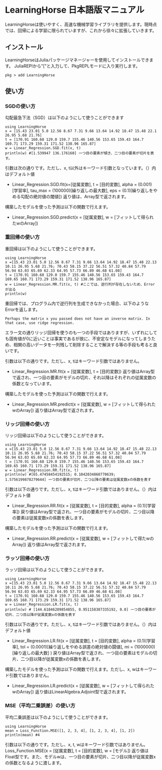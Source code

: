 # LearningHorse 日本語版マニュアル

LearningHorseは使いやすく、高速な機械学習ライブラリを提供します。現時点では、回帰による学習に限られていますが、これから徐々に拡張していきます。

## インストール
LearningHorseはJuliaパッケージマネージャーを使用してインストールできます。
JuliaREPlから"["と入力して、PkgREPLモードに入り実行します。
```@example
pkg > add LearningHorse
```

## 使い方

### SGDの使い方
勾配最急下法（SGD）は以下のようにして使うことができます

```@example
using LearningHorse
x = [15.43 23.01 5.0 12.56 8.67 7.31 9.66 13.64 14.92 18.47 15.48 22.1 26.95 5.68 21.76]
t = [170.91 160.68 129.0 159.7 155.46 140.56 153.65 159.43 164.7 169.71 173.29 159.31 171.52 138.96 165.87]
w = Linear_Regression.SGD.fit(x, t)
println(w) #[1.539947 136.176160] 一つ目の要素が傾き、二つ目の要素が切片を表す。
```

引数は次の通りです。ただし、x, t以外はキーワード引数となっています。（）内はデフォルト値
- Linear_Regression.SGD.fit(x=[従属変数], t = [目的変数], alpha = (0.001)[学習率], tau_max = (100000)[繰り返しの最大数], eps = (0.1)[繰り返しをやめる勾配の絶対値の閾値])
返り値は、Array型で返されます。

構築したモデルを使った予測は以下の関数で行えます。
- Linear_Regression.SGD.predict(x = [従属変数], w = [フィットして得られたwのArray])

### 重回帰の使い方
重回帰は以下のようにして使うことができます。

```@example
using LearningHorse
x =[15.43 23.01 5.0 12.56 8.67 7.31 9.66 13.64 14.92 18.47 15.48 22.13 10.11 26.95 5.68 21.76; 70.43 58.15 37.22 56.51 57.32 40.84 57.79 56.94 63.03 65.69 62.33 64.95 57.73 66.89 46.68 61.08]
t = [170.91 160.68 129.0 159.7 155.46 140.56 153.65 159.43 164.7 169.65 160.71 173.29 159.31 171.52 138.96 165.87]
w = Linear_Regression.MR.fit(x, t) #ここでは、逆行列が存在しないため、Errorが出る
println(w)
```

重回帰では、プログラム内で逆行列を生成できなかった場合、以下のようなErrorを返します。
```@example
Perhaps the matrix x you passed does not have an inverse matrix. In that case, use ridge regression.
```

エラー文の通りリッジ回帰を使うのも一つの手段ではありますが、いずれにしても固有値が0に近いことは事実であるが故に、不安定なモデルになってしまうため、相関の高いデータを一列残して削除することで解決する等の手段も考ると良いです。

引数は以下の通りです。ただし、x, tはキーワード引数ではありません。
- Linear_Regression.MR.fit(x = [従属変数], t = [目的変数])
返り値はArray型で返され、一つ目の要素がモデルの切片、それ以降はそれぞれの従属変数の係数となっています。

構築したモデルを使った予測は以下の関数で行えます。
- Linear_Regression.MR.predict(x = [従属変数], w = [フィットして得られたwのArray])
返り値はArray型で返されます。

### リッジ回帰の使い方
リッジ回帰は以下のようにして使うことができます。

```@example
using LearningHorse
x =[15.43 23.01 5.0 12.56 8.67 7.31 9.66 13.64 14.92 18.47 15.48 22.13 10.11 26.95 5.68 21.76; 70.43 58.15 37.22 56.51 57.32 40.84 57.79 56.94 63.03 65.69 62.33 64.95 57.73 66.89 46.68 61.08]
t = [170.91 160.68 129.0 159.7 155.46 140.56 153.65 159.43 164.7 169.65 160.71 173.29 159.31 171.52 138.96 165.87]
w = Linear_Regression.RR.fit(x, t)
println(w) #[65.47458454192515; 0.1042034860770639; 1.5756199878279644] 一つ目の要素が切片、二つ以降の要素は従属変数xの係数を表す
```

引数は以下の通りです。ただし、x, tはキーワード引数ではありません。（）内はデフォルト値
- Linear_Regression.RR.fit(x = [従属変数], t = [目的変数], alpha = (0.1)[学習率])
戻り値はArray型で返され、一つ目の要素がモデルの切片、二つ目以降の要素は従属変数xの係数を表します。

構築したモデルを使った予測は以下の関数で行えます。
- Linear_Regression.RR.predict(x = [従属変数], w = [フィットして得たwのArray])
返り値はArray型で返されます。

### ラッソ回帰の使い方
ラッソ回帰は以下のようにして使うことができます。

```@example
using LearningHorse
x =[15.43 23.01 5.0 12.56 8.67 7.31 9.66 13.64 14.92 18.47 15.48 22.13 10.11 26.95 5.68 21.76; 70.43 58.15 37.22 56.51 57.32 40.84 57.79 56.94 63.03 65.69 62.33 64.95 57.73 66.89 46.68 61.08]
t = [170.91 160.68 129.0 159.7 155.46 140.56 153.65 159.43 164.7 169.65 160.71 173.29 159.31 171.52 138.96 165.87]
w = Linear_Regression.LR.fit(x, t)
println(w) # [144.61846209854855, 0.951158307335192, 0.0] 一つ目の要素が切片、二つ目以降が従属変数xの係数を表す
```

引数は以下の通りです。ただし、x, tはキーワード引数ではありません。（）内はデフォルト値
- Linear_Regression.LR.fit(x = [従属変数], t = [目的変数], alpha = (0.1)[学習率], tol = (0.0001)[繰り返しをやめる誤差の絶対値の闘値], mi = (1000000)[繰り返しの最大数] )
戻り値はArray型で返され、一つ目の要素はモデルの切片、二つ目以降が従属変数xの係数を表します。

構築したモデルを使った予測は以下の関数で行えます。ただし、x, wはキーワード引数ではありません。
- Linear_Regression.LR.predict(x = [従属変数], w = [フィットして得られたwのArray])
返り値はLinearAlgebra.Adjoint型で返されます。

### MSE（平均二乗誤差）の使い方
平均二乗誤差は以下のようにして使うことができます。
```@example
using LearningHorse
mean = Loss_Function.MSE([1, 2, 3, 4], [1, 2, 3, 4], [1, 2])
println(mean) #4
```

引数は以下の通りです。ただし、x, t, wはキーワード引数ではありません。
Loss_Function.MSE(x = [従属変数], t = [目的変数], w = [モデル])
返り値はFloat型です。また、モデルwは、一つ目の要素が切片、二つ目以降が従属変数xの係数となるように渡します。
